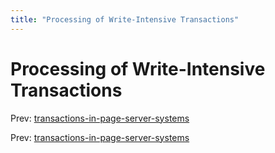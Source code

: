 ```yaml
---
title: "Processing of Write-Intensive Transactions"
---
```


# Processing of Write-Intensive Transactions

Prev: [transactions-in-page-server-systems](transactions-in-page-server-systems.md)

Prev: [transactions-in-page-server-systems](transactions-in-page-server-systems.md)
